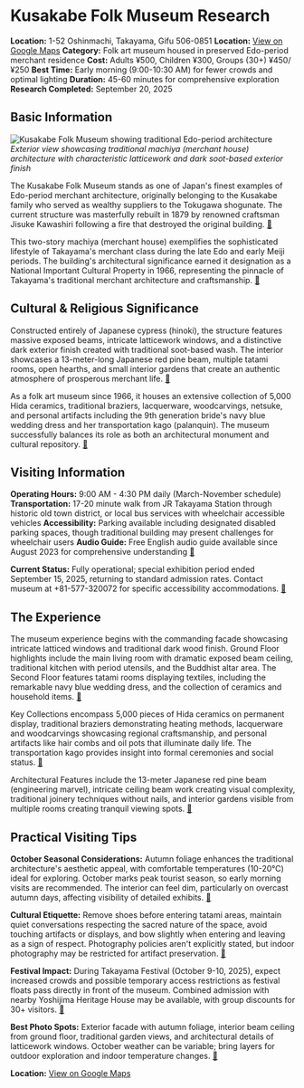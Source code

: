 # Kusakabe Folk Museum Research

**Location:** 1-52 Oshinmachi, Takayama, Gifu 506-0851
**Location:** [View on Google Maps](https://maps.google.com/maps?q=36.1464128,137.2581485)
**Category:** Folk art museum housed in preserved Edo-period merchant residence
**Cost:** Adults ¥500, Children ¥300, Groups (30+) ¥450/¥250
**Best Time:** Early morning (9:00-10:30 AM) for fewer crowds and optimal lighting
**Duration:** 45-60 minutes for comprehensive exploration
**Research Completed:** September 20, 2025

## Basic Information

![Kusakabe Folk Museum showing traditional Edo-period architecture](https://www.japan-experience.com/sites/default/files/styles/scale_470/public/legacy/japan_experience/1531930015974.jpg.webp)
*Exterior view showcasing traditional machiya (merchant house) architecture with characteristic latticework and dark soot-based exterior finish*

The Kusakabe Folk Museum stands as one of Japan's finest examples of Edo-period merchant architecture, originally belonging to the Kusakabe family who served as wealthy suppliers to the Tokugawa shogunate. The current structure was masterfully rebuilt in 1879 by renowned craftsman Jisuke Kawashiri following a fire that destroyed the original building. [🔗](https://www.japan-experience.com/all-about-japan/takayama/museums-and-galleries/kusakabe-folk-museum-in-takayama)

This two-story machiya (merchant house) exemplifies the sophisticated lifestyle of Takayama's merchant class during the late Edo and early Meiji periods. The building's architectural significance earned it designation as a National Important Cultural Property in 1966, representing the pinnacle of Takayama's traditional merchant architecture and craftsmanship. [🔗](https://japanculturalexpo.bunka.go.jp/en/hotspots/1023/)

## Cultural & Religious Significance

Constructed entirely of Japanese cypress (hinoki), the structure features massive exposed beams, intricate latticework windows, and a distinctive dark exterior finish created with traditional soot-based wash. The interior showcases a 13-meter-long Japanese red pine beam, multiple tatami rooms, open hearths, and small interior gardens that create an authentic atmosphere of prosperous merchant life. [🔗](https://www.japan-experience.com/all-about-japan/takayama/museums-and-galleries/kusakabe-folk-museum-in-takayama)

As a folk art museum since 1966, it houses an extensive collection of 5,000 Hida ceramics, traditional braziers, lacquerware, woodcarvings, netsuke, and personal artifacts including the 9th generation bride's navy blue wedding dress and her transportation kago (palanquin). The museum successfully balances its role as both an architectural monument and cultural repository. [🔗](https://www.tripadvisor.com/Attraction_Review-g298113-d320161-Reviews-Kusakabe_Folk_Museum-Takayama_Gifu_Prefecture_Tokai_Chubu.html)

## Visiting Information

**Operating Hours:** 9:00 AM - 4:30 PM daily (March-November schedule)
**Transportation:** 17-20 minute walk from JR Takayama Station through historic old town district, or local bus services with wheelchair accessible vehicles
**Accessibility:** Parking available including designated disabled parking spaces, though traditional building may present challenges for wheelchair users
**Audio Guide:** Free English audio guide available since August 2023 for comprehensive understanding [🔗](https://www.kusakabe-mingeikan.com/english.html)

**Current Status:** Fully operational; special exhibition period ended September 15, 2025, returning to standard admission rates. Contact museum at +81-577-320072 for specific accessibility accommodations. [🔗](https://www.japan-experience.com/all-about-japan/takayama/museums-and-galleries/kusakabe-folk-museum-in-takayama)

## The Experience

The museum experience begins with the commanding facade showcasing intricate latticed windows and traditional dark wood finish. Ground Floor highlights include the main living room with dramatic exposed beam ceiling, traditional kitchen with period utensils, and the Buddhist altar area. The Second Floor features tatami rooms displaying textiles, including the remarkable navy blue wedding dress, and the collection of ceramics and household items. [🔗](https://www.tripadvisor.com/Attraction_Review-g298113-d320161-Reviews-Kusakabe_Folk_Museum-Takayama_Gifu_Prefecture_Tokai_Chubu.html)

Key Collections encompass 5,000 pieces of Hida ceramics on permanent display, traditional braziers demonstrating heating methods, lacquerware and woodcarvings showcasing regional craftsmanship, and personal artifacts like hair combs and oil pots that illuminate daily life. The transportation kago provides insight into formal ceremonies and social status. [🔗](https://www.hida.jp/english/touristattractions/takayamacity/historyandculture/4000166.html)

Architectural Features include the 13-meter Japanese red pine beam (engineering marvel), intricate ceiling beam work creating visual complexity, traditional joinery techniques without nails, and interior gardens visible from multiple rooms creating tranquil viewing spots. [🔗](https://japanculturalexpo.bunka.go.jp/en/hotspots/1023/)

## Practical Visiting Tips

**October Seasonal Considerations:** Autumn foliage enhances the traditional architecture's aesthetic appeal, with comfortable temperatures (10-20°C) ideal for exploring. October marks peak tourist season, so early morning visits are recommended. The interior can feel dim, particularly on overcast autumn days, affecting visibility of detailed exhibits. [🔗](https://www.japan-experience.com/all-about-japan/takayama/museums-and-galleries/kusakabe-folk-museum-in-takayama)

**Cultural Etiquette:** Remove shoes before entering tatami areas, maintain quiet conversations respecting the sacred nature of the space, avoid touching artifacts or displays, and bow slightly when entering and leaving as a sign of respect. Photography policies aren't explicitly stated, but indoor photography may be restricted for artifact preservation. [🔗](https://japanculturalexpo.bunka.go.jp/en/hotspots/1023/)

**Festival Impact:** During Takayama Festival (October 9-10, 2025), expect increased crowds and possible temporary access restrictions as festival floats pass directly in front of the museum. Combined admission with nearby Yoshijima Heritage House may be available, with group discounts for 30+ visitors. [🔗](https://www.hida.jp/english/touristattractions/takayamacity/historyandculture/4000166.html)

**Best Photo Spots:** Exterior facade with autumn foliage, interior beam ceiling from ground floor, traditional garden views, and architectural details of latticework windows. October weather can be variable; bring layers for outdoor exploration and indoor temperature changes. [🔗](https://www.tripadvisor.com/Attraction_Review-g298113-d320161-Reviews-Kusakabe_Folk_Museum-Takayama_Gifu_Prefecture_Tokai_Chubu.html)

**Location:** [View on Google Maps](https://www.google.com/maps/place/1-52+Oshinmachi,+Takayama,+Gifu+506-0851,+Japan)
